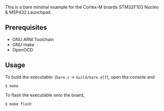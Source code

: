 This is a bare minimal example for the Cortex-M boards STM32F103 Nucleo & MSP432 Launchpad.

## Prerequisites

* GNU ARM Toolchain
* GNU make
* OpenOCD

## Usage

To build the executable: (`bare.c` &rarr; `build/bare.elf`), open the console and
```shell
$ make
```

To flash the executable onto the board,
```shell
$ make flash
```
